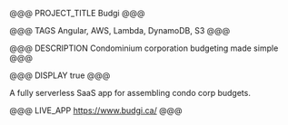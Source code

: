@@@ PROJECT_TITLE
Budgi
@@@

@@@ TAGS
Angular, AWS, Lambda, DynamoDB, S3
@@@

@@@ DESCRIPTION
Condominium corporation budgeting made simple
@@@

@@@ DISPLAY
true
@@@

A fully serverless SaaS app for assembling condo corp budgets.

@@@ LIVE_APP
https://www.budgi.ca/
@@@
